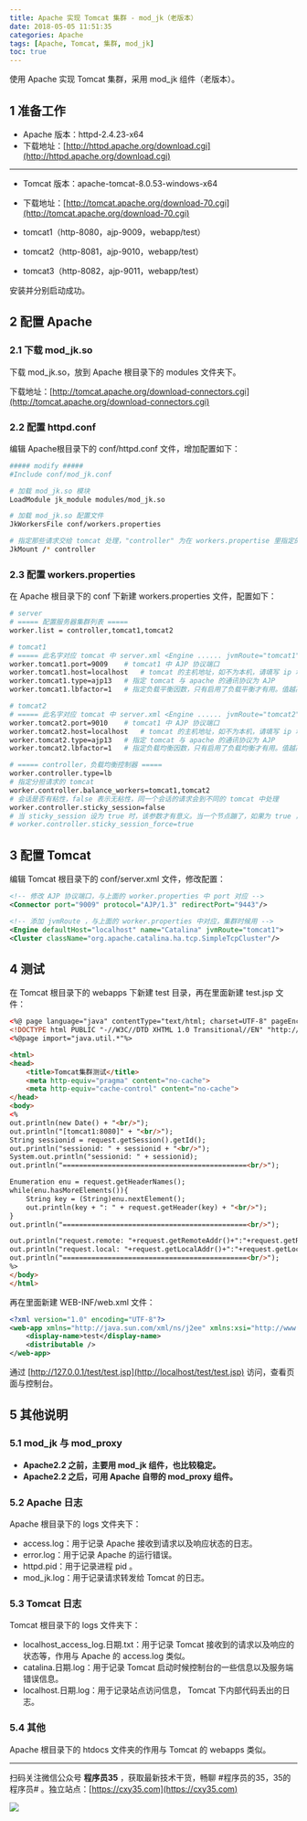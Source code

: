 ```yaml
---
title: Apache 实现 Tomcat 集群 - mod_jk（老版本）
date: 2018-05-05 11:51:35
categories: Apache
tags: [Apache, Tomcat, 集群, mod_jk]
toc: true
---
```

使用 Apache 实现 Tomcat 集群，采用 mod_jk 组件（老版本）。
<!-- more -->

## 1 准备工作

- Apache 版本：httpd-2.4.23-x64
- 下载地址：[http://httpd.apache.org/download.cgi](http://httpd.apache.org/download.cgi)

---

- Tomcat 版本：apache-tomcat-8.0.53-windows-x64
- 下载地址：[http://tomcat.apache.org/download-70.cgi](http://tomcat.apache.org/download-70.cgi)

- tomcat1（http-8080，ajp-9009，webapp/test）
- tomcat2（http-8081，ajp-9010，webapp/test）
- tomcat3（http-8082，ajp-9011，webapp/test）

安装并分别启动成功。

## 2 配置 Apache

### 2.1 下载 mod_jk.so

下载 mod_jk.so，放到 Apache 根目录下的 modules 文件夹下。

下载地址：[http://tomcat.apache.org/download-connectors.cgi](http://tomcat.apache.org/download-connectors.cgi)

### 2.2 配置 httpd.conf

编辑 Apache根目录下的 conf/httpd.conf 文件，增加配置如下：

```bash
##### modify #####
#Include conf/mod_jk.conf

# 加载 mod_jk.so 模块
LoadModule jk_module modules/mod_jk.so

# 加载 mod_jk.so 配置文件
JkWorkersFile conf/workers.properties

# 指定那些请求交给 tomcat 处理，"controller" 为在 workers.propertise 里指定的负载分配控制器，这里表示所有请求都是 Tomcat 处理
JkMount /* controller
```

### 2.3 配置 workers.properties

在 Apache 根目录下的 conf 下新建 workers.properties 文件，配置如下：

```bash
# server
# ===== 配置服务器集群列表 =====
worker.list = controller,tomcat1,tomcat2

# tomcat1
# ===== 此名字对应 tomcat 中 server.xml <Engine ...... jvmRoute="tomcat1"> =====
worker.tomcat1.port=9009	# tomcat1 中 AJP 协议端口
worker.tomcat1.host=localhost	# tomcat 的主机地址，如不为本机，请填写 ip 地址
worker.tomcat1.type=ajp13	# 指定 tomcat 与 apache 的通讯协议为 AJP
worker.tomcat1.lbfactor=1	# 指定负载平衡因数，只有启用了负载平衡才有用。值越高，分得的请求越多

# tomcat2
# ===== 此名字对应 tomcat 中 server.xml <Engine ...... jvmRoute="tomcat2"> =====
worker.tomcat2.port=9010	# tomcat1 中 AJP 协议端口
worker.tomcat2.host=localhost	# tomcat 的主机地址，如不为本机，请填写 ip 地址
worker.tomcat2.type=ajp13	# 指定 tomcat 与 apache 的通讯协议为 AJP
worker.tomcat2.lbfactor=1	# 指定负载均衡因数，只有启用了负载均衡才有用。值越高，分得的请求越多

# ===== controller，负载均衡控制器 =====
worker.controller.type=lb
# 指定分担请求的 tomcat
worker.controller.balance_workers=tomcat1,tomcat2
# 会话是否有粘性，false 表示无粘性，同一个会话的请求会到不同的 tomcat 中处理
worker.controller.sticky_session=false
# 当 sticky_session 设为 true 时，该参数才有意义。当一个节点蹦了，如果为 true ，那么服务器返回 500 错误给客户端，如果为 false ，则转发给其他的 tomcat ，但是会丢失会话信息
# worker.controller.sticky_session_force=true
```

## 3 配置 Tomcat

编辑 Tomcat 根目录下的 conf/server.xml 文件，修改配置：

```xml
<!-- 修改 AJP 协议端口，与上面的 worker.properties 中 port 对应 -->
<Connector port="9009" protocol="AJP/1.3" redirectPort="9443"/>

<!-- 添加 jvmRoute ，与上面的 worker.properties 中对应，集群时候用 -->
<Engine defaultHost="localhost" name="Catalina" jvmRoute="tomcat1">
<Cluster className="org.apache.catalina.ha.tcp.SimpleTcpCluster"/>
```

## 4 测试

在 Tomcat 根目录下的 webapps 下新建 test 目录，再在里面新建 test.jsp 文件：

```html
<%@ page language="java" contentType="text/html; charset=UTF-8" pageEncoding="UTF-8"%>
<!DOCTYPE html PUBLIC "-//W3C//DTD XHTML 1.0 Transitional//EN" "http://www.w3.org/TR/xhtml1/DTD/xhtml1-transitional.dtd">
<%@page import="java.util.*"%>

<html>
<head>
    <title>Tomcat集群测试</title>
	<meta http-equiv="pragma" content="no-cache">
	<meta http-equiv="cache-control" content="no-cache">
</head>
<body>
<%  
out.println(new Date() + "<br/>");
out.println("[tomcat1:8080]" + "<br/>");
String sessionid = request.getSession().getId();
out.println("sessionid: " + sessionid + "<br/>");
System.out.println("sessionid: " + sessionid);
out.println("=============================================<br/>");

Enumeration enu = request.getHeaderNames();  
while(enu.hasMoreElements()){  
	String key = (String)enu.nextElement();  
	out.println(key + ": " + request.getHeader(key) + "<br/>");  
}
out.println("=============================================<br/>");

out.println("request.remote: "+request.getRemoteAddr()+":"+request.getRemotePort() + "<br/>");
out.println("request.local: "+request.getLocalAddr()+":"+request.getLocalPort() + "<br/>");
out.println("=============================================<br/>");
%>
</body>
</html>
```

再在里面新建 WEB-INF/web.xml 文件：

```xml
<?xml version="1.0" encoding="UTF-8"?>
<web-app xmlns="http://java.sun.com/xml/ns/j2ee" xmlns:xsi="http://www.w3.org/2001/XMLSchema-instance" xsi:schemaLocation="http://java.sun.com/xml/ns/j2ee http://java.sun.com/xml/ns/j2ee/web-app_2_5.xsd" version="2.5">
	<display-name>test</display-name>
	<distributable />
</web-app>
```

通过 [http://127.0.0.1/test/test.jsp](http://localhost/test/test.jsp) 访问，查看页面与控制台。

## 5 其他说明

### 5.1 mod_jk 与 mod_proxy

- **Apache2.2 之前，主要用 mod_jk 组件，也比较稳定。**
- **Apache2.2 之后，可用 Apache 自带的 mod_proxy 组件。**

### 5.2 Apache 日志

Apache 根目录下的 logs 文件夹下：

- access.log：用于记录 Apache 接收到请求以及响应状态的日志。
- error.log：用于记录 Apache 的运行错误。
- httpd.pid：用于记录进程 pid 。
- mod_jk.log：用于记录请求转发给 Tomcat 的日志。

### 5.3 Tomcat 日志

Tomcat 根目录下的 logs 文件夹下：

- localhost_access_log.日期.txt：用于记录 Tomcat 接收到的请求以及响应的状态等，作用与 Apache 的 access.log 类似。
- catalina.日期.log：用于记录 Tomcat 启动时候控制台的一些信息以及服务端错误信息。
- localhost.日期.log：用于记录站点访问信息， Tomcat 下内部代码丢出的日志。

### 5.4 其他

Apache 根目录下的 htdocs 文件夹的作用与 Tomcat 的 webapps 类似。


---

扫码关注微信公众号 **程序员35** ，获取最新技术干货，畅聊 #程序员的35，35的程序员# 。独立站点：[https://cxy35.com](https://cxy35.com)

![](https://oscimg.oschina.net/oscnet/up-285838b9c516db5bb1ba760f292f2346078.JPEG)